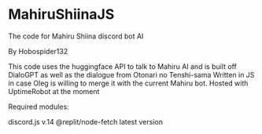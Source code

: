 # MahiruShiinaJS
The code for Mahiru Shiina discord bot AI

By Hobospider132

This code uses the huggingface API to talk to Mahiru AI and is built off DialoGPT as well as the dialogue from Otonari no Tenshi-sama
Written in JS in case Oleg is willing to merge it with the current Mahiru bot. Hosted with UptimeRobot at the moment

Required modules: 

discord.js v.14
@replit/node-fetch latest version

